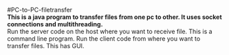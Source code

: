 #PC-to-PC-filetransfer<br>
<strong>This is a java program to transfer files from one pc to other. It uses socket connections and multithreading.</strong><br>
Run the server code on the host where you want to receive file. This is a command line program.
Run the client code from where you want to transfer files. This has GUI.
